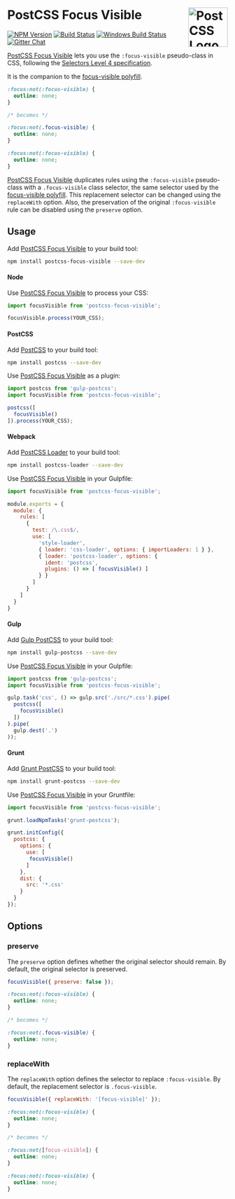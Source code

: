 # PostCSS Focus Visible [<img src="https://postcss.github.io/postcss/logo.svg" alt="PostCSS Logo" width="90" height="90" align="right">][postcss]

[![NPM Version][npm-img]][npm-url]
[![Build Status][cli-img]][cli-url]
[![Windows Build Status][win-img]][win-url]
[![Gitter Chat][git-img]][git-url]

[PostCSS Focus Visible] lets you use the `:focus-visible` pseudo-class in
CSS, following the [Selectors Level 4 specification].

It is the companion to the [focus-visible polyfill].

```css
:focus:not(:focus-visible) {
  outline: none;
}

/* becomes */

:focus:not(.focus-visible) {
  outline: none;
}

:focus:not(:focus-visible) {
  outline: none;
}
```

[PostCSS Focus Visible] duplicates rules using the `:focus-visible` pseudo-class
with a `.focus-visible` class selector, the same selector used by the
[focus-visible polyfill]. This replacement selector can be changed using the
`replaceWith` option. Also, the preservation of the original `:focus-visible`
rule can be disabled using the `preserve` option.

## Usage

Add [PostCSS Focus Visible] to your build tool:

```bash
npm install postcss-focus-visible --save-dev
```

#### Node

Use [PostCSS Focus Visible] to process your CSS:

```js
import focusVisible from 'postcss-focus-visible';

focusVisible.process(YOUR_CSS);
```

#### PostCSS

Add [PostCSS] to your build tool:

```bash
npm install postcss --save-dev
```

Use [PostCSS Focus Visible] as a plugin:

```js
import postcss from 'gulp-postcss';
import focusVisible from 'postcss-focus-visible';

postcss([
  focusVisible()
]).process(YOUR_CSS);
```

#### Webpack

Add [PostCSS Loader] to your build tool:

```bash
npm install postcss-loader --save-dev
```

Use [PostCSS Focus Visible] in your Gulpfile:

```js
import focusVisible from 'postcss-focus-visible';

module.exports = {
  module: {
    rules: [
      {
        test: /\.css$/,
        use: [
          'style-loader',
          { loader: 'css-loader', options: { importLoaders: 1 } },
          { loader: 'postcss-loader', options: {
            ident: 'postcss',
            plugins: () => [ focusVisible() ]
          } }
        ]
      }
    ]
  }
}
```

#### Gulp

Add [Gulp PostCSS] to your build tool:

```bash
npm install gulp-postcss --save-dev
```

Use [PostCSS Focus Visible] in your Gulpfile:

```js
import postcss from 'gulp-postcss';
import focusVisible from 'postcss-focus-visible';

gulp.task('css', () => gulp.src('./src/*.css').pipe(
  postcss([
    focusVisible()
  ])
).pipe(
  gulp.dest('.')
));
```

#### Grunt

Add [Grunt PostCSS] to your build tool:

```bash
npm install grunt-postcss --save-dev
```

Use [PostCSS Focus Visible] in your Gruntfile:

```js
import focusVisible from 'postcss-focus-visible';

grunt.loadNpmTasks('grunt-postcss');

grunt.initConfig({
  postcss: {
    options: {
      use: [
       focusVisible()
      ]
    },
    dist: {
      src: '*.css'
    }
  }
});
```

## Options

### preserve

The `preserve` option defines whether the original selector should remain. By
default, the original selector is preserved.

```js
focusVisible({ preserve: false });
```

```css
:focus:not(:focus-visible) {
  outline: none;
}

/* becomes */

:focus:not(.focus-visible) {
  outline: none;
}
```

### replaceWith

The `replaceWith` option defines the selector to replace `:focus-visible`. By
default, the replacement selector is `.focus-visible`.

```js
focusVisible({ replaceWith: '[focus-visible]' });
```

```css
:focus:not(:focus-visible) {
  outline: none;
}

/* becomes */

:focus:not([focus-visible]) {
  outline: none;
}

:focus:not(:focus-visible) {
  outline: none;
}
```

[npm-url]: https://www.npmjs.com/package/postcss-focus-visible
[npm-img]: https://img.shields.io/npm/v/postcss-focus-visible.svg
[cli-url]: https://travis-ci.org/jonathantneal/postcss-focus-visible
[cli-img]: https://img.shields.io/travis/jonathantneal/postcss-focus-visible.svg
[win-url]: https://ci.appveyor.com/project/jonathantneal/postcss-focus-visible
[win-img]: https://img.shields.io/appveyor/ci/jonathantneal/postcss-focus-visible.svg
[git-url]: https://gitter.im/postcss/postcss
[git-img]: https://img.shields.io/badge/support-chat-blue.svg

[focus-visible polyfill]: https://github.com/WICG/focus-visible
[Gulp PostCSS]: https://github.com/postcss/gulp-postcss
[Grunt PostCSS]: https://github.com/nDmitry/grunt-postcss
[PostCSS]: https://github.com/postcss/postcss
[PostCSS Focus Visible]: https://github.com/jonathantneal/postcss-focus-visible
[PostCSS Loader]: https://github.com/postcss/postcss-loader
[Selectors Level 4 specification]: https://www.w3.org/TR/selectors-4/#the-focus-visible-pseudo
